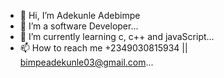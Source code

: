 - 👋 Hi, I’m Adekunle Adebimpe
- 👀 I’m a software Developer...
- 🌱 I’m currently learning c, c++ and javaScript...
- 📫 How to reach me +2349030815934 || bimpeadekunle03@gmail.com...

<!---
Nickpel1/Nickpel1 is a ✨ special ✨ repository because its `README.md` (this file) appears on your GitHub profile.
You can click the Preview link to take a look at your changes.
--->
